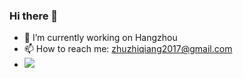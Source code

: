 ### Hi there 👋
- 🔭 I’m currently working on Hangzhou
- 📫 How to reach me: zhuzhiqiang2017@gmail.com
- ![](https://visitor-badge.glitch.me/badge?page_id=zhuzhiqiang18)

<!--
**zhuzhiqiang18/zhuzhiqiang18** is a ✨ _special_ ✨ repository because its `README.md` (this file) appears on your GitHub profile.

Here are some ideas to get you started:

- 🔭 I’m currently working on ...
- 🌱 I’m currently learning ...
- 👯 I’m looking to collaborate on ...
- 🤔 I’m looking for help with ...
- 💬 Ask me about ...
- 📫 How to reach me: ...
- 😄 Pronouns: ...
- ⚡ Fun fact: ...
-->
